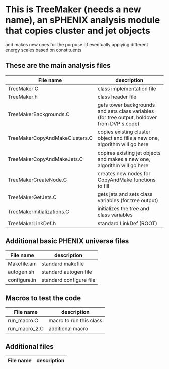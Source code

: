 # This is TreeMaker (needs a new name), an sPHENIX analysis module that copies cluster and jet objects
and makes new ones for the purpose of eventually applying different energy scales based on constituents

## These are the main analysis files

File name | description
--------- | -----------
TreeMaker.C | class implementation file
TreeMaker.h | class header file
TreeMakerBackgrounds.C | gets tower backgrounds and sets class variables (for tree output, holdover from DVP's code)
TreeMakerCopyAndMakeClusters.C | copies existing cluster object and fills a new one, algorithm will go here
TreeMakerCopyAndMakeJets.C | copires existing jet objects and makes a new one, algorithm will go here
TreeMakerCreateNode.C | creates new nodes for CopyAndMake functions to fill
TreeMakerGetJets.C | gets jets and sets class variables (for tree output)
TreeMakerInitializations.C | initializes the tree and class variables
TreeMakerLinkDef.h | standard LinkDef (ROOT)

## Additional basic PHENIX universe files

File name | description
--------- | -----------
Makefile.am | standard makefile
autogen.sh | standard autogen file
configure.in | standard configure file

## Macros to test the code

File name | description
--------- | -----------
run_macro.C | macro to run this class
run_macro_2.C | additional macro

## Additional files

File name | description
--------- | -----------

